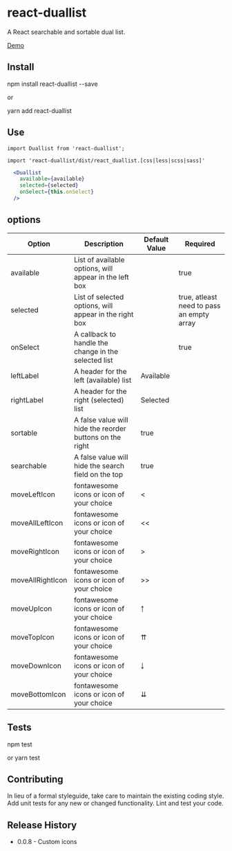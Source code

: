 react-duallist
=========
A React searchable and sortable dual list.

[Demo](https://rawgit.com/jyotirmaybanerjee/react-duallist/master/example/examples.html)

## Install

  npm install react-duallist --save

  or

  yarn add react-duallist


## Use

  ```
  import Duallist from 'react-duallist';

  import 'react-duallist/dist/react_duallist.[css|less|scss|sass]'
  ```

  ```jsx
    <Duallist
      available={available}
      selected={selected}
      onSelect={this.onSelect}
    />
  ```

## options

| Option  | Description | Default Value | Required |
| ------------- | ------------- | ------------- | ------------- |
| available  | List of available options, will appear in the left box  |    | true  |
| selected  | List of selected options, will appear in the right box  |    | true, atleast need to pass an empty array  |
| onSelect  | A callback to handle the change in the selected list  |    | true  |
| leftLabel  | A header for the left (available) list  | Available  |    |
| rightLabel  | A header for the right (selected) list  | Selected  |    |
| sortable  | A false value will hide the reorder buttons on the right  | true  |    |
| searchable  | A false value will hide the search field on the top  | true  |    |
| moveLeftIcon  | fontawesome icons or icon of your choice  | <  |    |
| moveAllLeftIcon  | fontawesome icons or icon of your choice  | <<  |    |
| moveRightIcon  | fontawesome icons or icon of your choice  | >  |    |
| moveAllRightIcon  | fontawesome icons or icon of your choice  | >>  |    |
| moveUpIcon  | fontawesome icons or icon of your choice  | ￪  |    |
| moveTopIcon  | fontawesome icons or icon of your choice  | ⇈  |    |
| moveDownIcon  | fontawesome icons or icon of your choice  | ￬  |    |
| moveBottomIcon  | fontawesome icons or icon of your choice  | ⇊  |    |


## Tests

  npm test

  or yarn test

## Contributing

In lieu of a formal styleguide, take care to maintain the existing coding style.
Add unit tests for any new or changed functionality. Lint and test your code.

## Release History

* 0.0.8 - Custom icons
